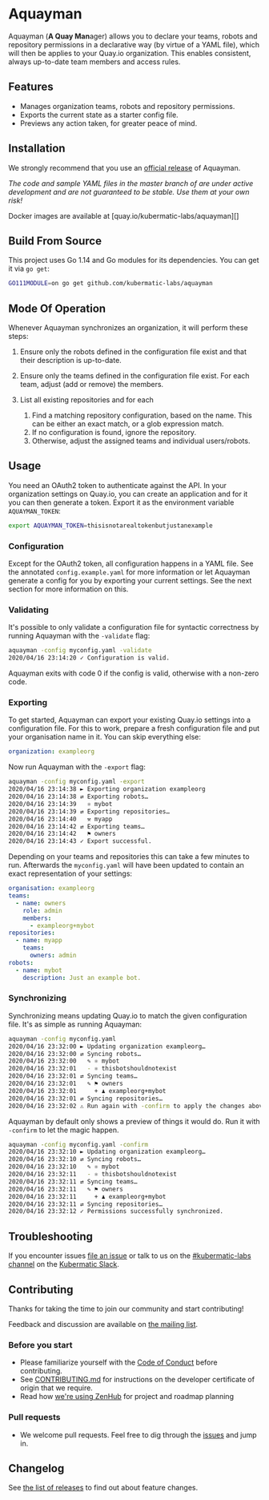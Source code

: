 # Aquayman

Aquayman (**A Quay Man**ager) allows you to declare your teams, robots and repository permissions
in a declarative way (by virtue of a YAML file), which will then be applies to your Quay.io
organization. This enables consistent, always up-to-date team members and access rules.

## Features

* Manages organization teams, robots and repository permissions.
* Exports the current state as a starter config file.
* Previews any action taken, for greater peace of mind.

## Installation

We strongly recommend that you use an [official release][3] of Aquayman.

_The code and sample YAML files in the master branch of are under active development and are not guaranteed to be stable. Use them at your own risk!_

Docker images are available at [quay.io/kubermatic-labs/aquayman][]

## Build From Source

This project uses Go 1.14 and Go modules for its dependencies. You can get it via `go get`:

```bash
GO111MODULE=on go get github.com/kubermatic-labs/aquayman
```

## Mode Of Operation

Whenever Aquayman synchronizes an organization, it will perform these steps:

1. Ensure only the robots defined in the configuration file exist and that their
   description is up-to-date.
2. Ensure only the teams defined in the configuration file exist. For each team,
   adjust (add or remove) the members.
3. List all existing repositories and for each

   1. Find a matching repository configuration, based on the name. This can be
      either an exact match, or a glob expression match.
   2. If no configuration is found, ignore the repository.
   3. Otherwise, adjust the assigned teams and individual users/robots.

## Usage

You need an OAuth2 token to authenticate against the API. In your organization settings
on Quay.io, you can create an application and for it you can then generate a token. Export
it as the environment variable `AQUAYMAN_TOKEN`:

```bash
export AQUAYMAN_TOKEN=thisisnotarealtokenbutjustanexample
```

### Configuration

Except for the OAuth2 token, all configuration happens in a YAML file. See the annotated
`config.example.yaml` for more information or let Aquayman generate a config for you by
exporting your current settings. See the next section for more information on this.

### Validating

It's possible to only validate a configuration file for syntactic correctness by running
Aquayman with the `-validate` flag:

```bash
aquayman -config myconfig.yaml -validate
2020/04/16 23:14:20 ✓ Configuration is valid.
```

Aquayman exits with code 0 if the config is valid, otherwise with a non-zero code.

### Exporting

To get started, Aquayman can export your existing Quay.io settings into a configuration file.
For this to work, prepare a fresh configuration file and put your organisation name in it.
You can skip everything else:

```yaml
organization: exampleorg
```

Now run Aquayman with the `-export` flag:

```bash
aquayman -config myconfig.yaml -export
2020/04/16 23:14:38 ► Exporting organization exampleorg
2020/04/16 23:14:38 ⇄ Exporting robots…
2020/04/16 23:14:39   ⚛ mybot
2020/04/16 23:14:39 ⇄ Exporting repositories…
2020/04/16 23:14:40   ⚒ myapp
2020/04/16 23:14:42 ⇄ Exporting teams…
2020/04/16 23:14:42   ⚑ owners
2020/04/16 23:14:43 ✓ Export successful.
```

Depending on your teams and repositories this can take a few minutes to run. Afterwards the
`myconfig.yaml` will have been updated to contain an exact representation of your settings:

```yaml
organisation: exampleorg
teams:
  - name: owners
    role: admin
    members:
      - exampleorg+mybot
repositories:
  - name: myapp
    teams:
      owners: admin
robots:
  - name: mybot
    description: Just an example bot.
```

### Synchronizing

Synchronizing means updating Quay.io to match the given configuration file. It's as simple
as running Aquayman:

```bash
aquayman -config myconfig.yaml
2020/04/16 23:32:00 ► Updating organization exampleorg…
2020/04/16 23:32:00 ⇄ Syncing robots…
2020/04/16 23:32:00   ✎ ⚛ mybot
2020/04/16 23:32:01   - ⚛ thisbotshouldnotexist
2020/04/16 23:32:01 ⇄ Syncing teams…
2020/04/16 23:32:01   ✎ ⚑ owners
2020/04/16 23:32:01     + ♟ exampleorg+mybot
2020/04/16 23:32:01 ⇄ Syncing repositories…
2020/04/16 23:32:02 ⚠ Run again with -confirm to apply the changes above.
```

Aquayman by default only shows a preview of things it would do. Run it with `-confirm` to let
the magic happen.

```bash
aquayman -config myconfig.yaml -confirm
2020/04/16 23:32:10 ► Updating organization exampleorg…
2020/04/16 23:32:10 ⇄ Syncing robots…
2020/04/16 23:32:10   ✎ ⚛ mybot
2020/04/16 23:32:11   - ⚛ thisbotshouldnotexist
2020/04/16 23:32:11 ⇄ Syncing teams…
2020/04/16 23:32:11   ✎ ⚑ owners
2020/04/16 23:32:11     + ♟ exampleorg+mybot
2020/04/16 23:32:11 ⇄ Syncing repositories…
2020/04/16 23:32:12 ✓ Permissions successfully synchronized.
```

## Troubleshooting

If you encounter issues [file an issue][1] or talk to us on the [#kubermatic-labs channel][12] on the [Kubermatic Slack][15].

## Contributing

Thanks for taking the time to join our community and start contributing!

Feedback and discussion are available on [the mailing list][11].

### Before you start

* Please familiarize yourself with the [Code of Conduct][4] before contributing.
* See [CONTRIBUTING.md][2] for instructions on the developer certificate of origin that we require.
* Read how [we're using ZenHub][13] for project and roadmap planning

### Pull requests

* We welcome pull requests. Feel free to dig through the [issues][1] and jump in.

## Changelog

See [the list of releases][3] to find out about feature changes.

[1]: https://github.com/kubermatic-labs/aquayman/issues
[2]: https://github.com/kubermatic-labs/aquayman/blob/master/CONTRIBUTING.md
[3]: https://github.com/kubermatic-labs/aquayman/releases
[4]: https://github.com/kubermatic-labs/aquayman/blob/master/CODE_OF_CONDUCT.md
[5]: https://quay.io/kubermatic-labs/aquayman

[11]: https://groups.google.com/forum/#!forum/kubermatic-dev
[12]: https://kubermatic.slack.com/messages/kubermatic-labs
[13]: https://github.com/kubermatic-labs/aquayman/blob/master/Zenhub.md
[15]: http://slack.kubermatic.io/
